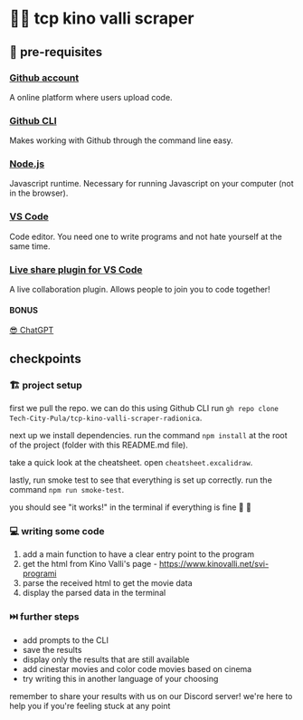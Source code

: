 # 😮‍💨 tcp kino valli scraper

## 🚨 pre-requisites

### [Github account](https://github.com/)

A online platform where users upload code. 

### [Github CLI](https://cli.github.com/)

Makes working with Github through the command line easy.

### [Node.js](https://nodejs.org/en)

Javascript runtime. Necessary for running Javascript on your computer (not in the browser).

### [VS Code](https://code.visualstudio.com/)

Code editor. You need one to write programs and not hate yourself at the same time.

### [Live share plugin for VS Code](https://visualstudio.microsoft.com/services/live-share/)

A live collaboration plugin. Allows people to join you to code together!

#### **BONUS** 
[😎 ChatGPT](https://chat.openai.com/)

## checkpoints

### **🏗️ project setup**
first we pull the repo. we can do this using Github CLI run `gh repo clone Tech-City-Pula/tcp-kino-valli-scraper-radionica`. 

next up we install dependencies. run the command `npm install` at the root of the project (folder with this README.md file). 

take a quick look at the cheatsheet. open `cheatsheet.excalidraw`. 

lastly, run smoke test to see that everything is set up correctly. run the command `npm run smoke-test`.

you should see "it works!" in the terminal if everything is fine 🥳 👯

### **💻 writing some code**

1. add a main function to have a clear entry point to the program
2. get the html from Kino Valli's page - https://www.kinovalli.net/svi-programi
3. parse the received html to get the movie data
4. display the parsed data in the terminal

### **⏭️ further steps**

- add prompts to the CLI
- save the results
- display only the results that are still available
- add cinestar movies and color code movies based on cinema
- try writing this in another language of your choosing

remember to share your results with us on our Discord server! we're here to help you if you're feeling stuck at any point